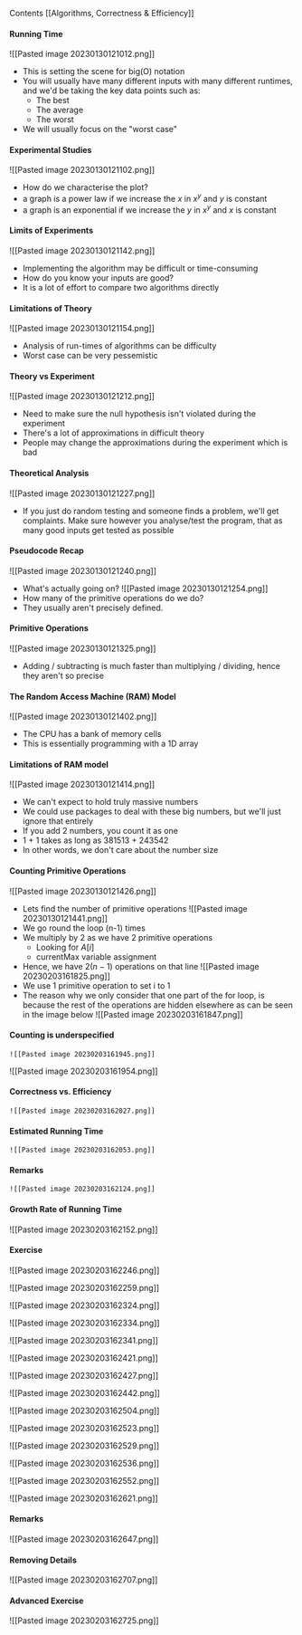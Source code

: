 Contents
[[Algorithms, Correctness & Efficiency]]

#### Running Time
![[Pasted image 20230130121012.png]]
- This is setting the scene for big(O) notation
- You will usually have many different inputs with many different runtimes, and we'd be taking the key data points such as:
	- The best
	- The average
	- The worst
- We will usually focus on the "worst case"

#### Experimental Studies
![[Pasted image 20230130121102.png]]
- How do we characterise the plot? 
- a graph is a power law if we increase the $x$ in $x^y$ and $y$ is constant
- a graph is an exponential if we increase the $y$ in $x^y$ and $x$ is constant
#### Limits of Experiments
![[Pasted image 20230130121142.png]]
- Implementing the algorithm may be difficult or time-consuming
- How do you know your inputs are good?
- It is a lot of effort to compare two algorithms directly
#### Limitations of Theory
![[Pasted image 20230130121154.png]]
- Analysis of run-times of algorithms can be difficulty
- Worst case can be very pessemistic 
#### Theory vs Experiment
![[Pasted image 20230130121212.png]]
- Need to make sure the null hypothesis isn't violated during the experiment
- There's a lot of approximations in difficult theory
- People may change the approximations during the experiment which is bad
#### Theoretical Analysis
![[Pasted image 20230130121227.png]]
- If you just do random testing and someone finds a problem, we'll get complaints.
  Make sure however you analyse/test the program, that as many good inputs get tested as possible
#### Pseudocode Recap
![[Pasted image 20230130121240.png]]
- What's actually going on?
![[Pasted image 20230130121254.png]]
- How many of the primitive operations do we do?
- They usually aren't precisely defined.
#### Primitive Operations
![[Pasted image 20230130121325.png]]
- Adding / subtracting is much faster than multiplying / dividing, hence they aren't so precise
#### The Random Access Machine (RAM) Model
![[Pasted image 20230130121402.png]]
- The CPU has a bank of memory cells
- This is essentially programming with a 1D array
#### Limitations of RAM model
![[Pasted image 20230130121414.png]]
- We can't expect to hold truly massive numbers
- We could use packages to deal with these big numbers, but we'll just ignore that entirely
- If you add 2 numbers, you count it as one
- 1 + 1 takes as long as 381513 + 243542
- In other words, we don't care about the number size
#### Counting Primitive Operations
![[Pasted image 20230130121426.png]]
- Lets find the number of primitive operations
![[Pasted image 20230130121441.png]]
- We go round the loop (n-1) times
- We multiply by 2 as we have 2 primitive operations
	- Looking for $A[i]$
	- currentMax variable assignment
- Hence, we have $2(n-1)$ operations on that line
![[Pasted image 20230203161825.png]]
- We use 1 primitive operation to set i to 1
- The reason why we only consider that one part of the for loop, is because the rest of the operations are hidden elsewhere as can be seen in the image below
![[Pasted image 20230203161847.png]]

#### Counting is underspecified
	![[Pasted image 20230203161945.png]]

![[Pasted image 20230203161954.png]]

#### Correctness vs. Efficiency
	![[Pasted image 20230203162027.png]]

#### Estimated Running Time
	![[Pasted image 20230203162053.png]]

#### Remarks
	![[Pasted image 20230203162124.png]]

#### Growth Rate of Running Time
![[Pasted image 20230203162152.png]]

#### Exercise
![[Pasted image 20230203162246.png]]

![[Pasted image 20230203162259.png]]

![[Pasted image 20230203162324.png]]

![[Pasted image 20230203162334.png]]

![[Pasted image 20230203162341.png]]

![[Pasted image 20230203162421.png]]

![[Pasted image 20230203162427.png]]

![[Pasted image 20230203162442.png]]

![[Pasted image 20230203162504.png]]

![[Pasted image 20230203162523.png]]

![[Pasted image 20230203162529.png]]

![[Pasted image 20230203162536.png]]

![[Pasted image 20230203162552.png]]

![[Pasted image 20230203162621.png]]

#### Remarks
![[Pasted image 20230203162647.png]]

#### Removing Details
![[Pasted image 20230203162707.png]]

#### Advanced Exercise
![[Pasted image 20230203162725.png]]
